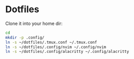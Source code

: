 # Dotfiles

Clone it into your home dir:

```bash
cd
mkdir -p .config/
ln -s ~/dotfiles/.tmux.conf ~/.tmux.conf
ln -s ~/dotfiles/.config/nvim ~/.config/nvim
ln -s ~/dotfiles/.config/alacritty ~/.config/alacritty
```


